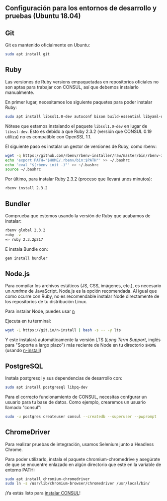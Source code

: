 ## Configuración para los entornos de desarrollo y pruebas (Ubuntu 18.04)

## Git

Git es mantenido oficialmente en Ubuntu:

```bash
sudo apt install git
```

## Ruby

Las versiones de Ruby versions empaquetadas en repositorios oficiales no son aptas para trabajar con CONSUL, así que debemos instalarlo manualmente.

En primer lugar, necesitamos los siguiente paquetes para poder instalar Ruby:

```bash
sudo apt install libssl1.0-dev autoconf bison build-essential libyaml-dev libreadline6-dev zlib1g-dev libncurses5-dev libffi-dev libgdbm5 libgdbm-dev
```

Nótese que estamos instalando el paquete `libssl1.0-dev` en lugar de `libssl-dev`. Esto es debido a que Ruby 2.3.2 (versión que CONSUL 0.19 utiliza) no es compatible con OpenSSL 1.1.

El siguiente paso es instalar un gestor de versiones de Ruby, como rbenv:

```bash
wget -q https://github.com/rbenv/rbenv-installer/raw/master/bin/rbenv-installer -O- | bash
echo 'export PATH="$HOME/.rbenv/bin:$PATH"' >> ~/.bashrc
echo 'eval "$(rbenv init -)"' >> ~/.bashrc
source ~/.bashrc
```

Por último, para instalar Ruby 2.3.2 (proceso que llevará unos minutos):

```bash
rbenv install 2.3.2
```

## Bundler

Comprueba que estemos usando la versión de Ruby que acabamos de instalar:

```bash
rbenv global 2.3.2
ruby -v
=> ruby 2.3.2p217
```

E instala Bundle con:

```bash
gem install bundler
```

## Node.js

Para compilar los archivos estáticos (JS, CSS, imágenes, etc.), es necesario un _runtime_ de JavaScript. Node.js es la opción recomendada. Al igual que como ocurre con Ruby, no es recomendable instalar Node directamente de los repositorios de tu distribución Linux.

Para instalar Node, puedes usar [n](https://github.com/tj/n)

Ejecuta en tu terminal:

```bash
wget -L https://git.io/n-install | bash -s -- -y lts
```

Y este instalará automáticamente la versión LTS (_Long Term Support_, inglés para "Soporte a largo plazo") más reciente de Node en tu directorio `$HOME` (usando [n-install](https://github.com/mklement0/n-install))

## PostgreSQL

Instala postgresql y sus dependencias de desarrollo con:

```bash
sudo apt install postgresql libpq-dev
```

Para el correcto funcionamiento de CONSUL, necesitas confgurar un usuario para tu base de datos. Como ejemplo, crearemos un usuario llamado "consul":

```bash
sudo -u postgres createuser consul --createdb --superuser --pwprompt
```

## ChromeDriver

Para realizar pruebas de integración, usamos Selenium junto a Headless Chrome.

Para poder utilizarlo, instala el paquete chromium-chromedrive y asegúrate de que se encuentre enlazado en algún directorio que esté en la variable de entorno PATH:

```bash
sudo apt install chromium-chromedriver
sudo ln -s /usr/lib/chromium-browser/chromedriver /usr/local/bin/
```

¡Ya estás listo para [instalar CONSUL](local_installation.md)!

